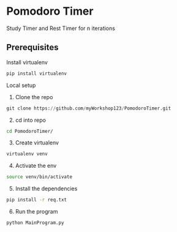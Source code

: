 # Pomodoro Timer 
Study Timer and Rest Timer for n iterations

## Prerequisites
Install virtualenv 
```bash 
pip install virtualenv
```

Local setup
1. Clone the repo
```python
git clone https://github.com/myWorkshop123/PomodoroTimer.git
```
2. cd into repo
```bash
cd PomodoroTimer/
```
3. Create virtualenv 
```python
virtualenv venv
```
4. Activate the env
```bash 
source venv/bin/activate
```
5. Install the dependencies 
```bash 
pip install -r req.txt
```
6. Run the program 
```python
python MainProgram.py
```